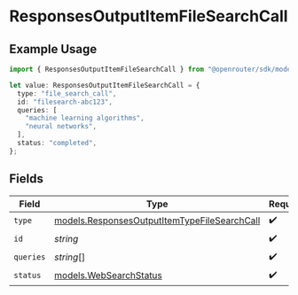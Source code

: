 # ResponsesOutputItemFileSearchCall

## Example Usage

```typescript
import { ResponsesOutputItemFileSearchCall } from "@openrouter/sdk/models";

let value: ResponsesOutputItemFileSearchCall = {
  type: "file_search_call",
  id: "filesearch-abc123",
  queries: [
    "machine learning algorithms",
    "neural networks",
  ],
  status: "completed",
};
```

## Fields

| Field                                                                                              | Type                                                                                               | Required                                                                                           | Description                                                                                        | Example                                                                                            |
| -------------------------------------------------------------------------------------------------- | -------------------------------------------------------------------------------------------------- | -------------------------------------------------------------------------------------------------- | -------------------------------------------------------------------------------------------------- | -------------------------------------------------------------------------------------------------- |
| `type`                                                                                             | [models.ResponsesOutputItemTypeFileSearchCall](../models/responsesoutputitemtypefilesearchcall.md) | :heavy_check_mark:                                                                                 | N/A                                                                                                |                                                                                                    |
| `id`                                                                                               | *string*                                                                                           | :heavy_check_mark:                                                                                 | N/A                                                                                                |                                                                                                    |
| `queries`                                                                                          | *string*[]                                                                                         | :heavy_check_mark:                                                                                 | N/A                                                                                                |                                                                                                    |
| `status`                                                                                           | [models.WebSearchStatus](../models/websearchstatus.md)                                             | :heavy_check_mark:                                                                                 | N/A                                                                                                | completed                                                                                          |